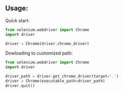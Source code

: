 ## Usage:

Quick start:
```python
from selenium.webdriver import Chrome
import driver

driver = Chrome(driver.chrome_driver)
```

Dowloading to customized path:
```python
from selenium.webdriver import Chrome
import driver

driver_path = driver.get_chrome_driver(target='.')
driver = Chrome(executable_path=driver_path)
driver.quit()
```